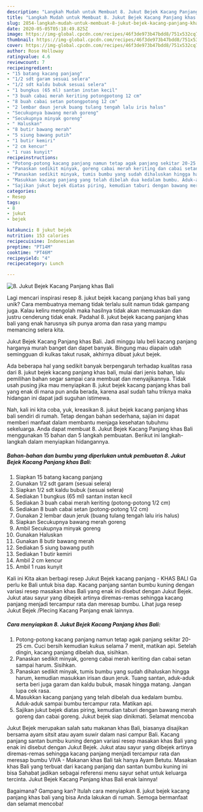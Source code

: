 ```yaml
---
description: "Langkah Mudah untuk Membuat 8. Jukut Bejek Kacang Panjang khas Bali, Enak"
title: "Langkah Mudah untuk Membuat 8. Jukut Bejek Kacang Panjang khas Bali, Enak"
slug: 2854-langkah-mudah-untuk-membuat-8-jukut-bejek-kacang-panjang-khas-bali-enak
date: 2020-05-05T05:18:49.825Z
image: https://img-global.cpcdn.com/recipes/46f3de973b47bdd8/751x532cq70/8-jukut-bejek-kacang-panjang-khas-bali-foto-resep-utama.jpg
thumbnail: https://img-global.cpcdn.com/recipes/46f3de973b47bdd8/751x532cq70/8-jukut-bejek-kacang-panjang-khas-bali-foto-resep-utama.jpg
cover: https://img-global.cpcdn.com/recipes/46f3de973b47bdd8/751x532cq70/8-jukut-bejek-kacang-panjang-khas-bali-foto-resep-utama.jpg
author: Rose Holloway
ratingvalue: 4.6
reviewcount: 7
recipeingredient:
- "15 batang kacang panjang"
- "1/2 sdt garam sesuai selera"
- "1/2 sdt kaldu bubuk sesuai selera"
- "1 bungkus (65 ml) santan instan kecil"
- "3 buah cabai merah keriting potongpotong 12 cm"
- "8 buah cabai setan potongpotong 12 cm"
- "2 lembar daun jeruk buang tulang tengah lalu iris halus"
- "Secukupnya bawang merah goreng"
- "Secukupnya minyak goreng"
- " Haluskan"
- "8 butir bawang merah"
- "5 siung bawang putih"
- "1 butir kemiri"
- "2 cm kencur"
- "1 ruas kunyit"
recipeinstructions:
- "Potong-potong kacang panjang namun tetap agak panjang sekitar 20-25 cm. Cuci bersih kemudian kukus selama 7 menit, matikan api. Setelah dingin, kacang panjang dibelah dua, sisihkan."
- "Panaskan sedikit minyak, goreng cabai merah keriting dan cabai setan sampai harum. Sisihkan."
- "Panaskan sedikit minyak, tumis bumbu yang sudah dihaluskan hingga harum, kemudian masukkan irisan daun jeruk. Tuang santan, aduk-aduk serta beri juga garam dan kaldu bubuk, masak hingga matang. Jangan lupa cek rasa."
- "Masukkan kacang panjang yang telah dibelah dua kedalam bumbu. Aduk-aduk sampai bumbu tercampur rata. Matikan api."
- "Sajikan jukut bejek diatas piring, kemudian taburi dengan bawang merah goreng dan cabai goreng. Jukut bejek siap dinikmati. Selamat mencoba"
categories:
- Resep
tags:
- 8
- jukut
- bejek

katakunci: 8 jukut bejek 
nutrition: 153 calories
recipecuisine: Indonesian
preptime: "PT14M"
cooktime: "PT46M"
recipeyield: "4"
recipecategory: Lunch

---
```



![8. Jukut Bejek Kacang Panjang khas Bali](https://img-global.cpcdn.com/recipes/46f3de973b47bdd8/751x532cq70/8-jukut-bejek-kacang-panjang-khas-bali-foto-resep-utama.jpg)

Lagi mencari inspirasi resep 8. jukut bejek kacang panjang khas bali yang unik? Cara membuatnya memang tidak terlalu sulit namun tidak gampang juga. Kalau keliru mengolah maka hasilnya tidak akan memuaskan dan justru cenderung tidak enak. Padahal 8. jukut bejek kacang panjang khas bali yang enak harusnya sih punya aroma dan rasa yang mampu memancing selera kita.

Jukut Bejek Kacang Panjang khas Bali. Jadi minggu lalu beli kacang panjang harganya murah banget dan dapet banyak. Bingung mau diapain udah semingguan di kulkas takut rusak, akhirnya dibuat jukut bejek.

Ada beberapa hal yang sedikit banyak berpengaruh terhadap kualitas rasa dari 8. jukut bejek kacang panjang khas bali, mulai dari jenis bahan, lalu pemilihan bahan segar sampai cara membuat dan menyajikannya. Tidak usah pusing jika mau menyiapkan 8. jukut bejek kacang panjang khas bali yang enak di mana pun anda berada, karena asal sudah tahu triknya maka hidangan ini dapat jadi suguhan istimewa.


Nah, kali ini kita coba, yuk, kreasikan 8. jukut bejek kacang panjang khas bali sendiri di rumah. Tetap dengan bahan sederhana, sajian ini dapat memberi manfaat dalam membantu menjaga kesehatan tubuhmu sekeluarga. Anda dapat membuat 8. Jukut Bejek Kacang Panjang khas Bali menggunakan 15 bahan dan 5 langkah pembuatan. Berikut ini langkah-langkah dalam menyiapkan hidangannya.

<!--inarticleads1-->

##### Bahan-bahan dan bumbu yang diperlukan untuk pembuatan 8. Jukut Bejek Kacang Panjang khas Bali:

1. Siapkan 15 batang kacang panjang
1. Gunakan 1/2 sdt garam (sesuai selera)
1. Siapkan 1/2 sdt kaldu bubuk (sesuai selera)
1. Sediakan 1 bungkus (65 ml) santan instan kecil
1. Sediakan 3 buah cabai merah keriting (potong-potong 1/2 cm)
1. Sediakan 8 buah cabai setan (potong-potong 1/2 cm)
1. Gunakan 2 lembar daun jeruk (buang tulang tengah lalu iris halus)
1. Siapkan Secukupnya bawang merah goreng
1. Ambil Secukupnya minyak goreng
1. Gunakan  Haluskan
1. Gunakan 8 butir bawang merah
1. Sediakan 5 siung bawang putih
1. Sediakan 1 butir kemiri
1. Ambil 2 cm kencur
1. Ambil 1 ruas kunyit


Kali ini Kita akan berbagi resep Jukut Bejek kacang panjang - KHAS BALI Ga perlu ke Bali untuk bisa dap. Kacang panjang santan bumbu kuning dengan variasi resep masakan khas Bali yang enak ini disebut dengan Jukut Bejek. Jukut atau sayur yang dibejek artinya diremas-remas sehingga kacang panjang menjadi tercampur rata dan meresap bumbu. Lihat juga resep Jukut Bejek /Plecing Kacang Panjang enak lainnya. 

<!--inarticleads2-->

##### Cara menyiapkan 8. Jukut Bejek Kacang Panjang khas Bali:

1. Potong-potong kacang panjang namun tetap agak panjang sekitar 20-25 cm. Cuci bersih kemudian kukus selama 7 menit, matikan api. Setelah dingin, kacang panjang dibelah dua, sisihkan.
1. Panaskan sedikit minyak, goreng cabai merah keriting dan cabai setan sampai harum. Sisihkan.
1. Panaskan sedikit minyak, tumis bumbu yang sudah dihaluskan hingga harum, kemudian masukkan irisan daun jeruk. Tuang santan, aduk-aduk serta beri juga garam dan kaldu bubuk, masak hingga matang. Jangan lupa cek rasa.
1. Masukkan kacang panjang yang telah dibelah dua kedalam bumbu. Aduk-aduk sampai bumbu tercampur rata. Matikan api.
1. Sajikan jukut bejek diatas piring, kemudian taburi dengan bawang merah goreng dan cabai goreng. Jukut bejek siap dinikmati. Selamat mencoba


Jukut Bejek merupakan salah satu makanan khas Bali, biasanya disajikan bersama ayam sitsit atau ayam suwir dalam nasi campur Bali. Kacang panjang santan bumbu kuning dengan variasi resep masakan khas Bali yang enak ini disebut dengan Jukut Bejek. Jukut atau sayur yang dibejek artinya diremas-remas sehingga kacang panjang menjadi tercampur rata dan meresap bumbu VIVA - Makanan khas Bali tak hanya Ayam Betutu. Masakan khas Bali yang terbuat dari kacang panjang dan santan bumbu kuning ini bisa Sahabat jadikan sebagai referensi menu sayur sehat untuk keluarga tercinta. Jukut Bejek Kacang Panjang khas Bali enak lainnya! 

Bagaimana? Gampang kan? Itulah cara menyiapkan 8. jukut bejek kacang panjang khas bali yang bisa Anda lakukan di rumah. Semoga bermanfaat dan selamat mencoba!
